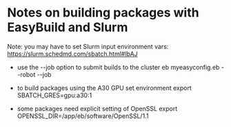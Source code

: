 
# Notes on building packages with EasyBuild and Slurm

Note: you may have to set Slurm input environment vars:
      https://slurm.schedmd.com/sbatch.html#lbAJ

* use the --job option to submit builds to the cluster 
eb myeasyconfig.eb --robot --job

* to build packages using the A30 GPU set environment
export SBATCH_GRES=gpu:a30:1

* some packages need explicit setting of OpenSSL
export OPENSSL_DIR=/app/eb/software/OpenSSL/1.1
 


